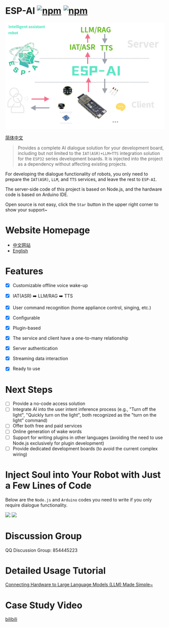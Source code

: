 

# ESP-AI [![npm](https://img.shields.io/npm/v/esp-ai.svg)](https://www.npmjs.com/package/esp-ai) [![npm](https://img.shields.io/npm/dm/esp-ai.svg?style=flat)](https://www.npmjs.com/package/esp-ai)

![logo.png](./imgs/ESP-AI.png)

<a href="./readme_zh.md">简体中文</a>

> Provides a complete AI dialogue solution for your development board, including but not limited to the `IAT(ASR)+LLM+TTS` integration solution for the `ESP32` series development boards. It is injected into the project as a dependency without affecting existing projects.

For developing the dialogue functionality of robots, you only need to prepare the `IAT(ASR)`, `LLM`, and `TTS` services, and leave the rest to `ESP-AI`.

The server-side code of this project is based on Node.js, and the hardware code is based on Arduino IDE.

Open source is not easy, click the `Star` button in the upper right corner to show your support~

# Website Homepage

- [中文网站](https://xiaomingio.top/esp-ai/)
- [English](https://xiaomingio.top/esp-ai/en)

# Features

- [x] Customizable offline voice wake-up
- [x] IAT(ASR) ➡️ LLM/RAG ➡️ TTS
- [x] User command recognition (home appliance control, singing, etc.)
- [x] Configurable
- [x] Plugin-based
- [x] The service and client have a one-to-many relationship
- [x] Server authentication
- [x] Streaming data interaction 
- [x] Ready to use



# Next Steps

- [ ] Provide a no-code access solution
- [ ] Integrate AI into the user intent inference process (e.g., "Turn off the light", "Quickly turn on the light", both recognized as the "turn on the light" command)
- [ ] Offer both free and paid services
- [ ] Online generation of wake words
- [ ] Support for writing plugins in other languages (avoiding the need to use Node.js exclusively for plugin development)
- [ ] Provide dedicated development boards (to avoid the current complex wiring)

# Inject Soul into Your Robot with Just a Few Lines of Code

Below are the `Node.js` and `Arduino` codes you need to write if you only require dialogue functionality.

<img src="./imgs/arduino.png" />
<img src="./imgs/nodejs.png" />

# Discussion Group
QQ Discussion Group: 854445223

# Detailed Usage Tutorial
[Connecting Hardware to Large Language Models (LLM) Made Simple~](https://juejin.cn/post/7384704245495234594)

# Case Study Video
[bilibili](https://www.bilibili.com/video/BV1xS421o7hi/#reply1505985392)